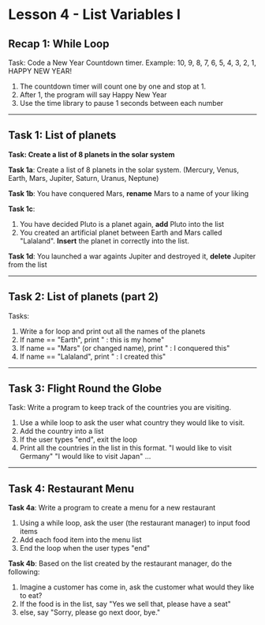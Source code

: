 # Lesson 4 - List Variables I

## Recap 1: While Loop
Task: Code a New Year Countdown timer. 
Example: 10, 9, 8, 7, 6, 5, 4, 3, 2, 1, HAPPY NEW YEAR!

1. The countdown timer will count one by one and stop at 1.
2. After 1, the program will say Happy New Year
3. Use the time library to pause 1 seconds between each
   number

---------------------------------------------------------------

## Task 1: List of planets
**Task: Create a list of 8 planets in the solar system**

**Task 1a**:
Create a list of 8 planets in the solar system.
(Mercury, Venus, Earth, Mars, Jupiter, Saturn, Uranus, Neptune)

**Task 1b**:
You have conquered Mars, **rename** Mars to a name of
your liking

**Task 1c**:
1. You have decided Pluto is a planet again, **add** Pluto
   into the list
2. You created an artificial planet between Earth and
   Mars called "Lalaland". **Insert** the planet in
   correctly into the list.

**Task 1d**:
You launched a war againts Jupiter and destroyed it,
**delete** Jupiter from the list

---------------------------------------------------------------

## Task 2: List of planets (part 2)
Tasks:

1. Write a for loop and print out all the names of the
   planets
2. If name == "Earth", print "<planet name> : this is
   my home"
3. If name == "Mars" (or changed name), print
   "<planet name> : I conquered this"
4. If name == "Lalaland", print
   "<planet name> : I created this"

---------------------------------------------------------------

## Task 3: Flight Round the Globe
Task: Write a program to keep track of the countries you
are visiting.

1. Use a while loop to ask the user what country they
   would like to visit.
2. Add the country into a list
3. If the user types "end", exit the loop
4. Print all the countries in the list in this format.
   "I would like to visit Germany"
   "I would like to visit Japan"
   ... 

---------------------------------------------------------------

## Task 4: Restaurant Menu
**Task 4a**:
Write a program to create a menu for a new
restaurant

1. Using a while loop, ask the user (the restaurant manager)
   to input food items
2. Add each food item into the menu list
3. End the loop when the user types "end"

**Task 4b**:
Based on the list created by the restaurant manager, do
the following:

1. Imagine a customer has come in, ask the customer what
   would they like to eat?
2. If the food is in the list, say "Yes we sell that,
   please have a seat"
3. else, say "Sorry, please go next door, bye."
